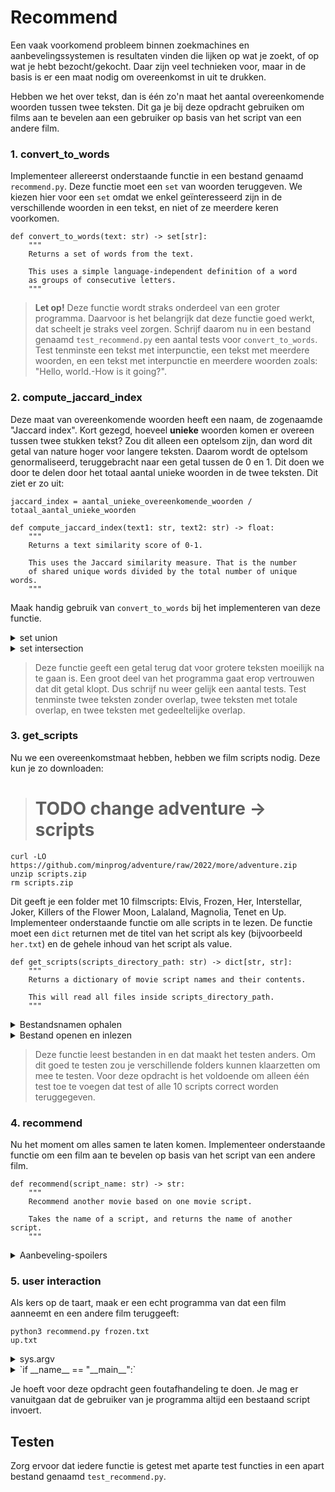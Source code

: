 # Recommend

Een vaak voorkomend probleem binnen zoekmachines en aanbevelingssystemen is resultaten vinden die lijken op wat je zoekt, of op wat je hebt bezocht/gekocht. Daar zijn veel technieken voor, maar in de basis is er een maat nodig om overeenkomst in uit te drukken.

Hebben we het over tekst, dan is één zo'n maat het aantal overeenkomende woorden tussen twee teksten. Dit ga je bij deze opdracht gebruiken om films aan te bevelen aan een gebruiker op basis van het script van een andere film.

### 1. convert_to_words

Implementeer allereerst onderstaande functie in een bestand genaamd `recommend.py`. Deze functie moet een `set` van woorden teruggeven. We kiezen hier voor een `set` omdat we enkel geïnteresseerd zijn in de verschillende woorden in een tekst, en niet of ze meerdere keren voorkomen.

    def convert_to_words(text: str) -> set[str]:
        """
        Returns a set of words from the text.

        This uses a simple language-independent definition of a word
        as groups of consecutive letters.
        """

> <b>Let op!</b> Deze functie wordt straks onderdeel van een groter programma. Daarvoor is het belangrijk dat deze functie goed werkt, dat scheelt je straks veel zorgen. Schrijf daarom nu in een bestand genaamd `test_recommend.py` een aantal tests voor `convert_to_words`. Test tenminste een tekst met interpunctie, een tekst met meerdere woorden, en een tekst met interpunctie en meerdere woorden zoals: "Hello, world.-How is it going?".

### 2. compute_jaccard_index

Deze maat van overeenkomende woorden heeft een naam, de zogenaamde "Jaccard index". Kort gezegd, hoeveel <b>unieke</b> woorden komen er overeen tussen twee stukken tekst? Zou dit alleen een optelsom zijn, dan word dit getal van nature hoger voor langere teksten. Daarom wordt de optelsom genormaliseerd, teruggebracht naar een getal tussen de 0 en 1. Dit doen we door te delen door het totaal aantal unieke woorden in de twee teksten. Dit ziet er zo uit:

    jaccard_index = aantal_unieke_overeenkomende_woorden / totaal_aantal_unieke_woorden

    def compute_jaccard_index(text1: str, text2: str) -> float:
        """
        Returns a text similarity score of 0-1.

        This uses the Jaccard similarity measure. That is the number
        of shared unique words divided by the total number of unique words.
        """

Maak handig gebruik van `convert_to_words` bij het implementeren van deze functie.

<details markdown="1"><summary markdown="span">set union</summary>
De union van twee sets geeft een nieuwe set met daarin alle unieke items van de twee sets. Dit kan op twee manieren:

    set3 = set1.union(set2)
    set3 = set1 | set2

</details>

<details markdown="1"><summary markdown="span">set intersection</summary>
De intersection van twee sets geeft een nieuwe set met daarin alle overeenkomende items van de twee sets. Dit kan op twee manieren:

    set3 = set1.intersection(set2)
    set3 = set1 & set2

</details>

> Deze functie geeft een getal terug dat voor grotere teksten moeilijk na te gaan is. Een groot deel van het programma gaat erop vertrouwen dat dit getal klopt. Dus schrijf nu weer gelijk een aantal tests. Test tenminste twee teksten zonder overlap, twee teksten met totale overlap, en twee teksten met gedeeltelijke overlap.

### 3. get_scripts

Nu we een overeenkomstmaat hebben, hebben we film scripts nodig. Deze kun je zo downloaden:

> # TODO change adventure -> scripts

    curl -LO https://github.com/minprog/adventure/raw/2022/more/adventure.zip
    unzip scripts.zip
    rm scripts.zip

Dit geeft je een folder met 10 filmscripts: Elvis, Frozen, Her, Interstellar, Joker, Killers of the Flower Moon, Lalaland, Magnolia, Tenet en Up. Implementeer onderstaande functie om alle scripts in te lezen. De functie moet een `dict` returnen met de titel van het script als key (bijvoorbeeld `her.txt`) en de gehele inhoud van het script als value.

    def get_scripts(scripts_directory_path: str) -> dict[str, str]:
        """
        Returns a dictionary of movie script names and their contents.

        This will read all files inside scripts_directory_path.
        """

<details markdown="1"><summary markdown="span">Bestandsnamen ophalen</summary>
Gebruik de functie [listdir](https://docs.python.org/3/library/os.html#os.listdir) om alle bestandsnamen binnen een folder (directory) op te halen. Hiervoor moet je de module `os` importeren met `import os`.
</details>

<details markdown="1"><summary markdown="span">Bestand openen en inlezen</summary>
Gebruik hiervoor de functie `open` om een bestand te openen en de methode `read` om uit het bestand te lezen. Zie [Python's documentatie](https://docs.python.org/3/tutorial/inputoutput.html#reading-and-writing-files). **Let op** gebruik de `with` statement als je met bestanden werkt. Op die manier kan je niet vergeten een bestand te sluiten.
</details>

> Deze functie leest bestanden in en dat maakt het testen anders. Om dit goed te testen zou je verschillende folders kunnen klaarzetten om mee te testen. Voor deze opdracht is het voldoende om alleen één test toe te voegen dat test of alle 10 scripts correct worden teruggegeven.

### 4. recommend

Nu het moment om alles samen te laten komen. Implementeer onderstaande functie om een film aan te bevelen op basis van het script van een andere film.

    def recommend(script_name: str) -> str:
        """
        Recommend another movie based on one movie script.

        Takes the name of a script, and returns the name of another script.
        """

<details markdown="1"><summary markdown="span">Aanbeveling-spoilers</summary>
Dit zijn een aantal aanbevelingen:

- `interstellar.txt` geeft `tenet.txt`
- `tenet.txt` geeft `interstellar.txt`
- `frozen.txt` geeft `up.txt`
- `elvis.txt` geeft `joker.txt`
- `joker.txt` geeft `magnolia.txt`
</details>

### 5. user interaction

Als kers op de taart, maak er een echt programma van dat een film aanneemt en een andere film teruggeeft:

    python3 recommend.py frozen.txt
    up.txt

<details markdown="1"><summary markdown="span">sys.argv</summary>
Net zoals in de programmeertaal C bestaat er een waarde genaamd `argv`. Dit is de zogenaamde "argument vector". Daarin staan alle meegegeven command-line arguments. In Python is `argv` een `list` en deze staat opgeslagen in een module genaamd `sys`. Zo kom je eraan:

    import sys

    print(sys.argv)

</details>

<details markdown="1"><summary markdown="span">`if __name__ == "__main__":`</summary>
Maak gebruik van `if __name__ == "__main__":` om ervoor te zorgen dat bepaalde Python code niet draait als deze wordt geïmporteerd in een ander Python-bestand. Zo wil je bijvoorbeeld nog steeds je eigen functies kunnen importeren in `test_jaccard.py`, maar niet dat de code draait om `argv` uit te lezen of het resultaat uit te printen.

    # rest van het bestand

    if __name__ == "__main__":
        # check argv
        # recommend new movie

</details>

Je hoeft voor deze opdracht geen foutafhandeling te doen. Je mag er vanuitgaan dat de gebruiker van je programma altijd een bestaand script invoert.

## Testen

Zorg ervoor dat iedere functie is getest met aparte test functies in een apart bestand genaamd `test_recommend.py`.
